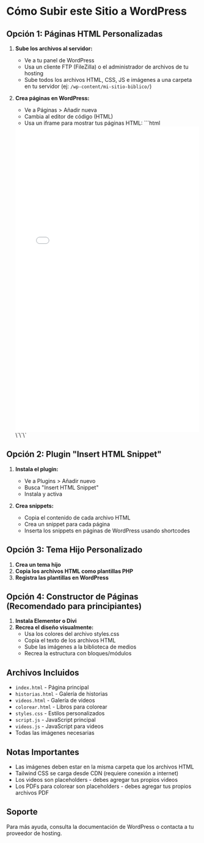 # Cómo Subir este Sitio a WordPress

## Opción 1: Páginas HTML Personalizadas

1. **Sube los archivos al servidor:**
   - Ve a tu panel de WordPress
   - Usa un cliente FTP (FileZilla) o el administrador de archivos de tu hosting
   - Sube todos los archivos HTML, CSS, JS e imágenes a una carpeta en tu servidor (ej: `/wp-content/mi-sitio-biblico/`)

2. **Crea páginas en WordPress:**
   - Ve a Páginas > Añadir nueva
   - Cambia al editor de código (HTML)
   - Usa un iframe para mostrar tus páginas HTML:
   \`\`\`html
   <iframe src="/wp-content/mi-sitio-biblico/index.html" width="100%" height="800px" frameborder="0"></iframe>
   \`\`\`

## Opción 2: Plugin "Insert HTML Snippet"

1. **Instala el plugin:**
   - Ve a Plugins > Añadir nuevo
   - Busca "Insert HTML Snippet"
   - Instala y activa

2. **Crea snippets:**
   - Copia el contenido de cada archivo HTML
   - Crea un snippet para cada página
   - Inserta los snippets en páginas de WordPress usando shortcodes

## Opción 3: Tema Hijo Personalizado

1. **Crea un tema hijo**
2. **Copia los archivos HTML como plantillas PHP**
3. **Registra las plantillas en WordPress**

## Opción 4: Constructor de Páginas (Recomendado para principiantes)

1. **Instala Elementor o Divi**
2. **Recrea el diseño visualmente:**
   - Usa los colores del archivo styles.css
   - Copia el texto de los archivos HTML
   - Sube las imágenes a la biblioteca de medios
   - Recrea la estructura con bloques/módulos

## Archivos Incluidos

- `index.html` - Página principal
- `historias.html` - Galería de historias
- `videos.html` - Galería de videos
- `colorear.html` - Libros para colorear
- `styles.css` - Estilos personalizados
- `script.js` - JavaScript principal
- `videos.js` - JavaScript para videos
- Todas las imágenes necesarias

## Notas Importantes

- Las imágenes deben estar en la misma carpeta que los archivos HTML
- Tailwind CSS se carga desde CDN (requiere conexión a internet)
- Los videos son placeholders - debes agregar tus propios videos
- Los PDFs para colorear son placeholders - debes agregar tus propios archivos PDF

## Soporte

Para más ayuda, consulta la documentación de WordPress o contacta a tu proveedor de hosting.
